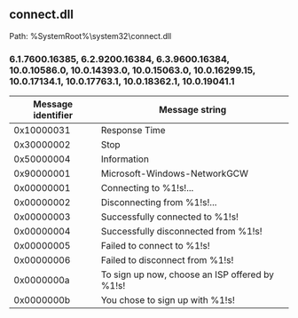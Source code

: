 ## connect.dll

Path: %SystemRoot%\system32\connect.dll

### 6.1.7600.16385, 6.2.9200.16384, 6.3.9600.16384, 10.0.10586.0, 10.0.14393.0, 10.0.15063.0, 10.0.16299.15, 10.0.17134.1, 10.0.17763.1, 10.0.18362.1, 10.0.19041.1

Message identifier | Message string
--- | ---
0x10000031 | Response Time
0x30000002 | Stop
0x50000004 | Information
0x90000001 | Microsoft-Windows-NetworkGCW
0x00000001 | Connecting to %1!s!...
0x00000002 | Disconnecting from %1!s!...
0x00000003 | Successfully connected to %1!s!
0x00000004 | Successfully disconnected from %1!s!
0x00000005 | Failed to connect to %1!s!
0x00000006 | Failed to disconnect from %1!s!
0x0000000a | To sign up now, choose an ISP offered by %1!s!
0x0000000b | You chose to sign up with %1!s!
